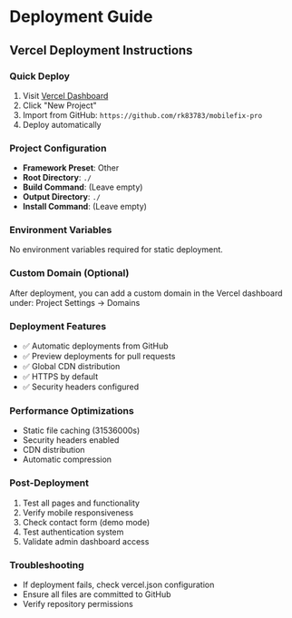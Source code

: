 # Deployment Guide

## Vercel Deployment Instructions

### Quick Deploy
1. Visit [Vercel Dashboard](https://vercel.com/dashboard)
2. Click "New Project"
3. Import from GitHub: `https://github.com/rk83783/mobilefix-pro`
4. Deploy automatically

### Project Configuration
- **Framework Preset**: Other
- **Root Directory**: `./`
- **Build Command**: (Leave empty)
- **Output Directory**: `./`
- **Install Command**: (Leave empty)

### Environment Variables
No environment variables required for static deployment.

### Custom Domain (Optional)
After deployment, you can add a custom domain in the Vercel dashboard under:
Project Settings → Domains

### Deployment Features
- ✅ Automatic deployments from GitHub
- ✅ Preview deployments for pull requests
- ✅ Global CDN distribution
- ✅ HTTPS by default
- ✅ Security headers configured

### Performance Optimizations
- Static file caching (31536000s)
- Security headers enabled
- CDN distribution
- Automatic compression

### Post-Deployment
1. Test all pages and functionality
2. Verify mobile responsiveness
3. Check contact form (demo mode)
4. Test authentication system
5. Validate admin dashboard access

### Troubleshooting
- If deployment fails, check vercel.json configuration
- Ensure all files are committed to GitHub
- Verify repository permissions
